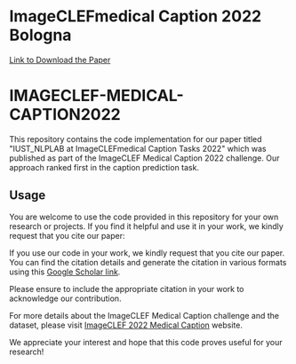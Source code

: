 # ImageCLEFmedical Caption 2022 Bologna
[Link to Download the Paper](https://ceur-ws.org/Vol-3180/paper-106.pdf)

# IMAGECLEF-MEDICAL-CAPTION2022

This repository contains the code implementation for our paper titled "IUST_NLPLAB at ImageCLEFmedical Caption Tasks 2022" which was published as part of the ImageCLEF Medical Caption 2022 challenge. Our approach ranked first in the caption prediction task.

## Usage

You are welcome to use the code provided in this repository for your own research or projects. If you find it helpful and use it in your work, we kindly request that you cite our paper:

If you use our code in your work, we kindly request that you cite our paper. You can find the citation details and generate the citation in various formats using this [Google Scholar link](https://scholar.google.com/scholar?cluster=18332600271501781345&hl=en&as_sdt=2005#d=gs_cit&t=1686934216886&u=%2Fscholar%3Fq%3Dinfo%3AYekXENF6av4J%3Ascholar.google.com%2F%26output%3Dcite%26scirp%3D0%26scfhb%3D1%26hl%3Den).

Please ensure to include the appropriate citation in your work to acknowledge our contribution.


For more details about the ImageCLEF Medical Caption challenge and the dataset, please visit [ImageCLEF 2022 Medical Caption](https://www.imageclef.org/2022/medical/caption) website.

We appreciate your interest and hope that this code proves useful for your research!
